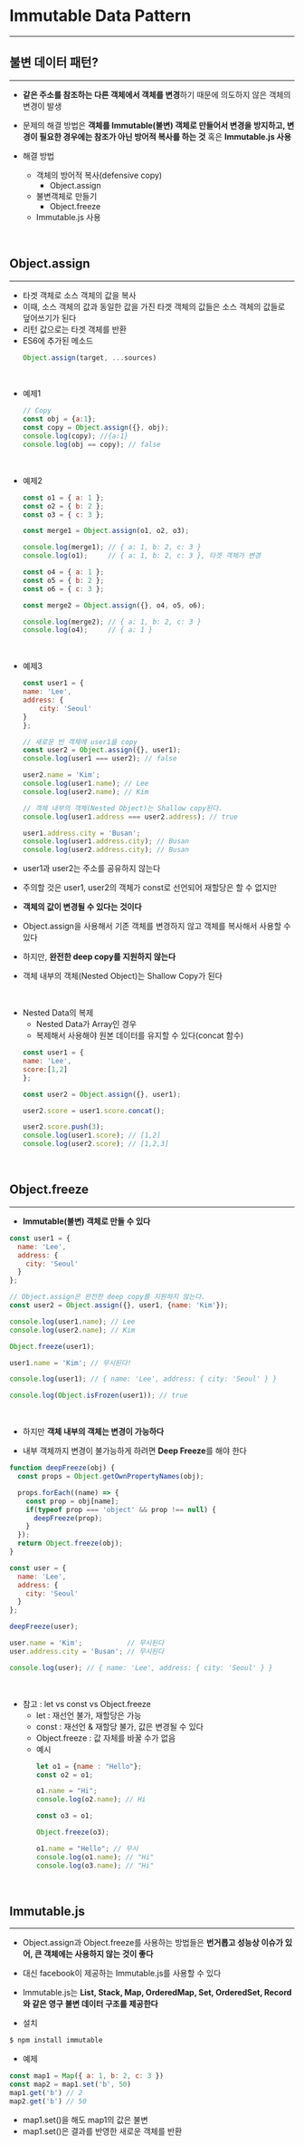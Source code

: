 # Immutable Data Pattern
---
## 불변 데이터 패턴?
---
- **같은 주소를 참조하는 다른 객체에서 객체를 변경**하기 때문에 의도하지 않은 객체의 변경이 발생
- 문제의 해결 방법은 **객체를 Immutable(불변) 객체로 만들어서 변경을 방지하고, 변경이 필요한 경우에는 참조가 아닌 방어적 복사를 하는 것** 혹은 **Immutable.js 사용**

- 해결 방법
    - 객체의 방어적 복사(defensive copy)
        - Object.assign
    - 불변객체로 만들기
        - Object.freeze
    - Immutable.js 사용


<br>

## Object.assign
---
- 타겟 객체로 소스 객체의 값을 복사
- 이때, 소스 객체의 값과 동일한 값을 가진 타겟 객체의 값들은 소스 객체의 값들로 덮어쓰기가 된다
- 리턴 값으로는 타겟 객체를 반환
- ES6에 추가된 메소드
    ```js
    Object.assign(target, ...sources)
    ```
<br>

- 예제1
    ```js
    // Copy
    const obj = {a:1};
    const copy = Object.assign({}, obj);
    console.log(copy); //{a:1}
    console.log(obj == copy); // false
    ```

<br>

- 예제2
    ```js
    const o1 = { a: 1 };
    const o2 = { b: 2 };
    const o3 = { c: 3 };

    const merge1 = Object.assign(o1, o2, o3);

    console.log(merge1); // { a: 1, b: 2, c: 3 }
    console.log(o1);     // { a: 1, b: 2, c: 3 }, 타겟 객체가 변경

    const o4 = { a: 1 };
    const o5 = { b: 2 };
    const o6 = { c: 3 };

    const merge2 = Object.assign({}, o4, o5, o6);

    console.log(merge2); // { a: 1, b: 2, c: 3 }
    console.log(o4);     // { a: 1 }
    ```

<br>

- 예제3
    ```js
    const user1 = {
    name: 'Lee',
    address: {
        city: 'Seoul'
    }
    };

    // 새로운 빈 객체에 user1을 copy
    const user2 = Object.assign({}, user1);
    console.log(user1 === user2); // false

    user2.name = 'Kim';
    console.log(user1.name); // Lee
    console.log(user2.name); // Kim

    // 객체 내부의 객체(Nested Object)는 Shallow copy된다.
    console.log(user1.address === user2.address); // true

    user1.address.city = 'Busan';
    console.log(user1.address.city); // Busan
    console.log(user2.address.city); // Busan
    ```
- user1과 user2는 주소를 공유하지 않는다
- 주의할 것은 user1, user2의 객체가 const로 선언되어 재할당은 할 수 없지만
- **객체의 값이 변경될 수 있다는 것이다**

- Object.assign을 사용해서 기존 객체를 변경하지 않고 객체를 복사해서 사용할 수 있다
- 하지만, **완전한 deep copy를 지원하지 않는다**
- 객체 내부의 객체(Nested Object)는 Shallow Copy가 된다

<br>

- Nested Data의 복제
    - Nested Data가 Array인 경우
    - 복제해서 사용해야 원본 데이터를 유지할 수 있다(concat 함수)
    ```js
    const user1 = {
    name: 'Lee',
    score:[1,2]
    };

    const user2 = Object.assign({}, user1);

    user2.score = user1.score.concat();

    user2.score.push(3);
    console.log(user1.score); // [1,2]
    console.log(user2.score); // [1,2,3]
    ```


<br>

## Object.freeze
---
- **Immutable(불변) 객체로 만들 수 있다**

```js
const user1 = {
  name: 'Lee',
  address: {
    city: 'Seoul'
  }
};

// Object.assign은 완전한 deep copy를 지원하지 않는다.
const user2 = Object.assign({}, user1, {name: 'Kim'});

console.log(user1.name); // Lee
console.log(user2.name); // Kim

Object.freeze(user1);

user1.name = 'Kim'; // 무시된다!

console.log(user1); // { name: 'Lee', address: { city: 'Seoul' } }

console.log(Object.isFrozen(user1)); // true
```

<br>

- 하지만 **객체 내부의 객체는 변경이 가능하다**

- 내부 객체까지 변경이 불가능하게 하려면 **Deep Freeze**를 해야 한다

```js
function deepFreeze(obj) {
  const props = Object.getOwnPropertyNames(obj);

  props.forEach((name) => {
    const prop = obj[name];
    if(typeof prop === 'object' && prop !== null) {
      deepFreeze(prop);
    }
  });
  return Object.freeze(obj);
}

const user = {
  name: 'Lee',
  address: {
    city: 'Seoul'
  }
};

deepFreeze(user);

user.name = 'Kim';           // 무시된다
user.address.city = 'Busan'; // 무시된다

console.log(user); // { name: 'Lee', address: { city: 'Seoul' } }
```
<br>

- 참고 : let vs const vs Object.freeze
    - let : 재선언 불가, 재할당은 가능
    - const : 재선언 & 재할당 불가, 값은 변경될 수 있다
    - Object.freeze : 값 자체를 바꿀 수가 없음
    - 예시
        ```js
        let o1 = {name : "Hello"};
        const o2 = o1;
        
        o1.name = "Hi";
        console.log(o2.name); // Hi
        
        const o3 = o1;

        Object.freeze(o3);

        o1.name = "Hello"; // 무시
        console.log(o1.name); // "Hi" 
        console.log(o3.name); // "Hi" 
        ```


<br>

## Immutable.js
---
- Object.assign과 Object.freeze를 사용하는 방법들은 **번거롭고 성능상 이슈가 있어, 큰 객체에는 사용하지 않는 것이 좋다**
- 대신 facebook이 제공하는 Immutable.js를 사용할 수 있다
- Immutable.js는 **List, Stack, Map, OrderedMap, Set, OrderedSet, Record와 같은 영구 불변 데이터 구조를 제공한다**

- 설치
```js
$ npm install immutable
```

- 예제
```js
const map1 = Map({ a: 1, b: 2, c: 3 })
const map2 = map1.set('b', 50)
map1.get('b') // 2
map2.get('b') // 50
```
- map1.set()을 해도 map1의 값은 불변
- map1.set()은 결과를 반영한 새로운 객체를 반환